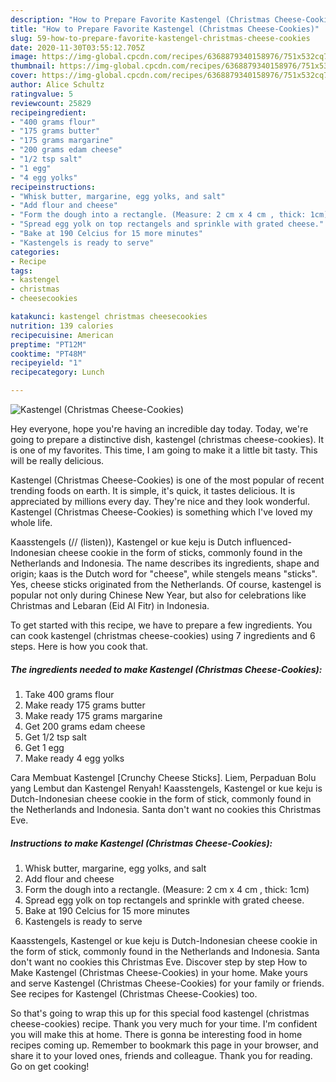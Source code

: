 ```yaml
---
description: "How to Prepare Favorite Kastengel (Christmas Cheese-Cookies)"
title: "How to Prepare Favorite Kastengel (Christmas Cheese-Cookies)"
slug: 59-how-to-prepare-favorite-kastengel-christmas-cheese-cookies
date: 2020-11-30T03:55:12.705Z
image: https://img-global.cpcdn.com/recipes/6368879340158976/751x532cq70/kastengel-christmas-cheese-cookies-recipe-main-photo.jpg
thumbnail: https://img-global.cpcdn.com/recipes/6368879340158976/751x532cq70/kastengel-christmas-cheese-cookies-recipe-main-photo.jpg
cover: https://img-global.cpcdn.com/recipes/6368879340158976/751x532cq70/kastengel-christmas-cheese-cookies-recipe-main-photo.jpg
author: Alice Schultz
ratingvalue: 5
reviewcount: 25829
recipeingredient:
- "400 grams flour"
- "175 grams butter"
- "175 grams margarine"
- "200 grams edam cheese"
- "1/2 tsp salt"
- "1 egg"
- "4 egg yolks"
recipeinstructions:
- "Whisk butter, margarine, egg yolks, and salt"
- "Add flour and cheese"
- "Form the dough into a rectangle. (Measure: 2 cm x 4 cm , thick: 1cm)"
- "Spread egg yolk on top rectangels and sprinkle with grated cheese."
- "Bake at 190 Celcius for 15 more minutes"
- "Kastengels is ready to serve"
categories:
- Recipe
tags:
- kastengel
- christmas
- cheesecookies

katakunci: kastengel christmas cheesecookies 
nutrition: 139 calories
recipecuisine: American
preptime: "PT12M"
cooktime: "PT48M"
recipeyield: "1"
recipecategory: Lunch

---
```



![Kastengel (Christmas Cheese-Cookies)](https://img-global.cpcdn.com/recipes/6368879340158976/751x532cq70/kastengel-christmas-cheese-cookies-recipe-main-photo.jpg)

Hey everyone, hope you're having an incredible day today. Today, we're going to prepare a distinctive dish, kastengel (christmas cheese-cookies). It is one of my favorites. This time, I am going to make it a little bit tasty. This will be really delicious.

Kastengel (Christmas Cheese-Cookies) is one of the most popular of recent trending foods on earth. It is simple, it's quick, it tastes delicious. It is appreciated by millions every day. They're nice and they look wonderful. Kastengel (Christmas Cheese-Cookies) is something which I've loved my whole life.

Kaasstengels (// (listen)), Kastengel or kue keju is Dutch influenced-Indonesian cheese cookie in the form of sticks, commonly found in the Netherlands and Indonesia. The name describes its ingredients, shape and origin; kaas is the Dutch word for &#34;cheese&#34;, while stengels means &#34;sticks&#34;. Yes, cheese sticks originated from the Netherlands. Of course, kastengel is popular not only during Chinese New Year, but also for celebrations like Christmas and Lebaran (Eid Al Fitr) in Indonesia.


To get started with this recipe, we have to prepare a few ingredients. You can cook kastengel (christmas cheese-cookies) using 7 ingredients and 6 steps. Here is how you cook that.

<!--inarticleads1-->

##### The ingredients needed to make Kastengel (Christmas Cheese-Cookies):

1. Take 400 grams flour
1. Make ready 175 grams butter
1. Make ready 175 grams margarine
1. Get 200 grams edam cheese
1. Get 1/2 tsp salt
1. Get 1 egg
1. Make ready 4 egg yolks


Cara Membuat Kastengel [Crunchy Cheese Sticks]. Liem, Perpaduan Bolu yang Lembut dan Kastengel Renyah! Kaasstengels, Kastengel or kue keju is Dutch-Indonesian cheese cookie in the form of stick, commonly found in the Netherlands and Indonesia. Santa don&#39;t want no cookies this Christmas Eve. 

<!--inarticleads2-->

##### Instructions to make Kastengel (Christmas Cheese-Cookies):

1. Whisk butter, margarine, egg yolks, and salt
1. Add flour and cheese
1. Form the dough into a rectangle. (Measure: 2 cm x 4 cm , thick: 1cm)
1. Spread egg yolk on top rectangels and sprinkle with grated cheese.
1. Bake at 190 Celcius for 15 more minutes
1. Kastengels is ready to serve


Kaasstengels, Kastengel or kue keju is Dutch-Indonesian cheese cookie in the form of stick, commonly found in the Netherlands and Indonesia. Santa don&#39;t want no cookies this Christmas Eve. Discover step by step How to Make Kastengel (Christmas Cheese-Cookies) in your home. Make yours and serve Kastengel (Christmas Cheese-Cookies) for your family or friends. See recipes for Kastengel (Christmas Cheese-Cookies) too. 

So that's going to wrap this up for this special food kastengel (christmas cheese-cookies) recipe. Thank you very much for your time. I'm confident you will make this at home. There is gonna be interesting food in home recipes coming up. Remember to bookmark this page in your browser, and share it to your loved ones, friends and colleague. Thank you for reading. Go on get cooking!
